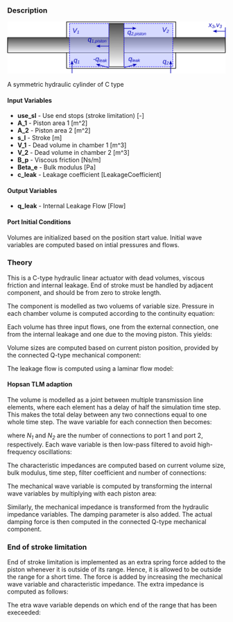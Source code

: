 ### Description
![HydraulicCylinderC picture](HydraulicSymmetricCylinderCHelp.svg)

A symmetric hydraulic cylinder of C type

#### Input Variables
* **use_sl** - Use end stops (stroke limitation) [-]
* **A_1** - Piston area 1 [m^2]
* **A_2** - Piston area 2 [m^2]
* **s_l** - Stroke [m]
* **V_1** - Dead volume in chamber 1 [m^3]
* **V_2** - Dead volume in chamber 2 [m^3]
* **B_p** - Viscous friction [Ns/m]
* **Beta_e** - Bulk modulus [Pa]
* **c_leak** - Leakage coefficient [LeakageCoefficient]

#### Output Variables
* **q_leak** - Internal Leakage Flow [Flow]

#### Port Initial Conditions
Volumes are initialized based on the position start value. 
Initial wave variables are computed based on intial pressures and flows.

### Theory
This is a C-type hydraulic linear actuator with dead volumes, viscous friction and internal leakage. End of stroke must be handled by adjacent component, and should be from zero to stroke length.

The component is modelled as two voluems of variable size. 
Pressure in each chamber volume is computed according to the continuity equation:
<!---EQUATION \sum q_{in} = \dfrac{V}{\beta_e}\dfrac{dp}{dt}--->

Each volume has three input flows, one from the external connection, one from the internal leakage and one due to the moving piston. This yields:
<!---EQUATION \begin{cases}q_1 - q_{leak} + A_1 v_3 = \dfrac{V_1}{\beta_e}\dfrac{dp_1}{dt}\\q_2 + q_{leak} - A_2 v_3 = \dfrac{V_2}{\beta_e}\dfrac{dp_1}{dt}\end{cases} --->

Volume sizes are computed based on current piston position, provided by the connected Q-type mechanical component:
<!---EQUATION \begin{cases}V_1 = V_{dead,1} - x_3 A_1 \\V_2 = V_{dead,2}+(s_l+x_3)A_2\end{cases}--->

The leakage flow is computed using a laminar flow model:
<!---EQUATION q_{leak} = (p_1 - p_2)c_{leak}--->

#### Hopsan TLM adaption
The volume is modelled as a joint between multiple transmission line elements, where each element has a delay of half the simulation time step. This makes the total delay between any two connections equal to one whole time step. The wave variable for each connection then becomes:
<!---EQUATION \begin{cases}c'_1 = \dfrac{1}{2+N_1}\left(c_{piston,1} + 2Z_{c1}v_3 A_1 + c_{leak,1} - 2Z_{c1}q_{leak} + \displaystyle\sum_{j=1}^{N_1}\left(c_{1,j} + 2Z_{c1}q_{1,j}\right)\right)\\c'_2 = \dfrac{1}{2+N_2}\left(c_{piston,2} - 2Z_{c2}v_3 A_2 + c_{leak,2} + 2Z_{c2}q_{leak} + \displaystyle\sum_{j=1}^{N_2}\left(c_{2,j} + 2Z_{c2}q_{2,j}\right)\right)\end{cases} --->

where <i>N<sub>1</sub></i> and <i>N<sub>2</sub></i> are the number of connections to port 1 and port 2, respectively.
Each wave variable is then low-pass filtered to avoid high-frequency oscillations:
<!---EQUATION \begin{cases}c_1(t) = \alpha c_1(t-\Delta t) + (1-\alpha)c'_1(t)\\c_2(t) = \alpha c_2(t-\Delta t) + (1-\alpha)c'_2(t)\end{cases} --->

The characteristic impedances are computed based on current volume size, bulk modulus, time step, filter coefficient and number of connections:
<!---EQUATION \begin{cases}Z_{c,1} = \dfrac{N_1+2}{2}\dfrac{\beta_e}{V_1}\dfrac{\Delta t}{1-\alpha}\\Z_{c,2} = \dfrac{N_2+2}{2}\dfrac{\beta_e}{V_2}\dfrac{\Delta t}{1-\alpha}\end{cases} --->

The mechanical wave variable is computed by transforming the internal wave variables by multiplying with each piston area:
<!---EQUATION c_3 = A_1 c_{piston,1} - A_2*c_{piston,2} --->

Similarly, the mechanical impedance is transformed from the hydraulic impedance variables. The damping parameter is also added. The actual damping force is then computed in the connected Q-type mechanical component.
<!---EQUATION Z_3 = A_1^2*Z_{c1} + A_2^2 Z_{c2} + b_p --->


### End of stroke limitation ###
End of stroke limitation is implemented as an extra spring force added to the piston whenever it is outside of its range. Hence, it is allowed to be outside the range for a short time. The force is added by increasing the mechanical wave variable and characteristic impedance. The extra impedance is computed as follows:

<!---EQUATION Z_{3,extra} = \dfrac{0.1 m_e}{\Delta t(1 - \alpha)} --->

The etra wave variable depends on which end of the range that has been execeeded:

<!---EQUATION \begin{cases}c_{3,extra} = \dfrac{0.1 m_e}{\Delta t^2(x_3 + s_l)} + Z_{3,extra} v_3\\c_{3,extra} = \dfrac{0.1 m_e}{\Delta t^2 x_3} + Z_{3,extra} v_3, &-x_3 > s_l, & -x_3<0\end{cases} --->


